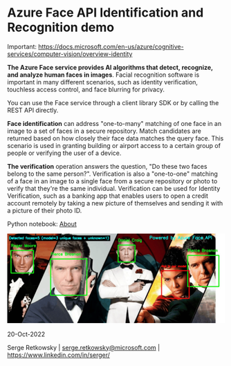 # Azure Face API Identification and Recognition demo

Important: https://docs.microsoft.com/en-us/azure/cognitive-services/computer-vision/overview-identity

**The Azure Face service provides AI algorithms that detect, recognize, and analyze human faces in images**. Facial recognition software is important in many different scenarios, such as identity verification, touchless access control, and face blurring for privacy.

You can use the Face service through a client library SDK or by calling the REST API directly.

**Face identification** can address "one-to-many" matching of one face in an image to a set of faces in a secure repository. Match candidates are returned based on how closely their face data matches the query face. This scenario is used in granting building or airport access to a certain group of people or verifying the user of a device.

**The verification** operation answers the question, "Do these two faces belong to the same person?". Verification is also a "one-to-one" matching of a face in an image to a single face from a secure repository or photo to verify that they're the same individual. Verification can be used for Identity Verification, such as a banking app that enables users to open a credit account remotely by taking a new picture of themselves and sending it with a picture of their photo ID.

Python notebook:
<a href="about.html">About<a>

<img src='animatedgif.gif'>

20-Oct-2022

Serge Retkowsky | serge.retkowsky@microsoft.com | https://www.linkedin.com/in/serger/
